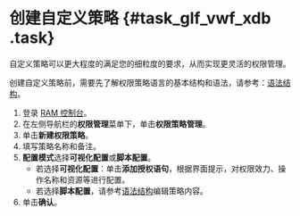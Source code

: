 # 创建自定义策略 {#task_glf_vwf_xdb .task}

自定义策略可以更大程度的满足您的细粒度的要求，从而实现更灵活的权限管理。

创建自定义策略前，需要先了解权限策略语言的基本结构和语法，请参考：[语法结构](intl.zh-CN/用户指南/权限策略/权限策略语言/权限策略语法和结构.md#)。

1.  登录 [RAM 控制台](https://ram.console.aliyun.com/)。
2.  在左侧导航栏的**权限管理**菜单下，单击**权限策略管理**。
3.  单击**新建权限策略**。
4.  填写策略名称和备注。
5.  **配置模式**选择**可视化配置**或**脚本配置**。 
    -   若选择**可视化配置**：单击**添加授权语句**，根据界面提示，对权限效力、操作名称和资源等进行配置。
    -   若选择**脚本配置**，请参考[语法结构](intl.zh-CN/用户指南/权限策略/权限策略语言/权限策略语法和结构.md#)编辑策略内容。
6.  单击**确认**。

